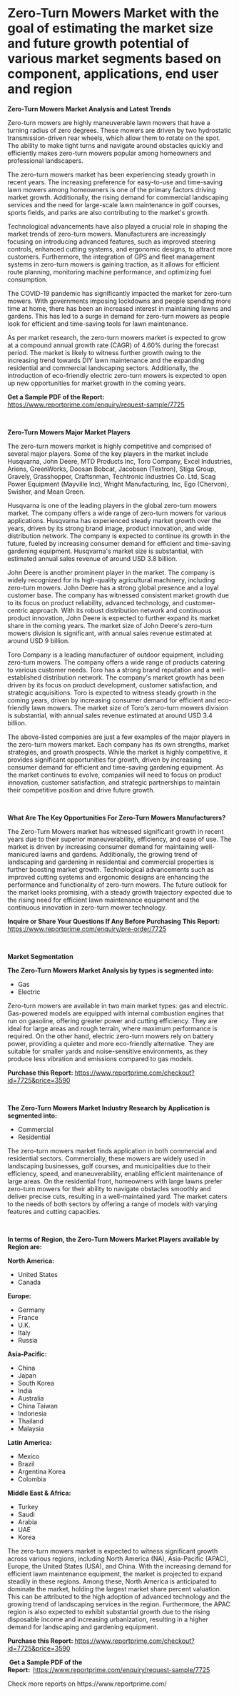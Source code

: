 <p><h1>Zero-Turn Mowers Market with the goal of estimating the market size and future growth potential of various market segments based on component, applications, end user and region</h1></p><p><strong>Zero-Turn Mowers Market Analysis and Latest Trends</strong></p>
<p><p>Zero-turn mowers are highly maneuverable lawn mowers that have a turning radius of zero degrees. These mowers are driven by two hydrostatic transmission-driven rear wheels, which allow them to rotate on the spot. The ability to make tight turns and navigate around obstacles quickly and efficiently makes zero-turn mowers popular among homeowners and professional landscapers.</p><p>The zero-turn mowers market has been experiencing steady growth in recent years. The increasing preference for easy-to-use and time-saving lawn mowers among homeowners is one of the primary factors driving market growth. Additionally, the rising demand for commercial landscaping services and the need for large-scale lawn maintenance in golf courses, sports fields, and parks are also contributing to the market's growth.</p><p>Technological advancements have also played a crucial role in shaping the market trends of zero-turn mowers. Manufacturers are increasingly focusing on introducing advanced features, such as improved steering controls, enhanced cutting systems, and ergonomic designs, to attract more customers. Furthermore, the integration of GPS and fleet management systems in zero-turn mowers is gaining traction, as it allows for efficient route planning, monitoring machine performance, and optimizing fuel consumption.</p><p>The COVID-19 pandemic has significantly impacted the market for zero-turn mowers. With governments imposing lockdowns and people spending more time at home, there has been an increased interest in maintaining lawns and gardens. This has led to a surge in demand for zero-turn mowers as people look for efficient and time-saving tools for lawn maintenance.</p><p>As per market research, the zero-turn mowers market is expected to grow at a compound annual growth rate (CAGR) of 4.60% during the forecast period. The market is likely to witness further growth owing to the increasing trend towards DIY lawn maintenance and the expanding residential and commercial landscaping sectors. Additionally, the introduction of eco-friendly electric zero-turn mowers is expected to open up new opportunities for market growth in the coming years.</p></p>
<p><strong>Get a Sample PDF of the Report:&nbsp;</strong> <a href="https://www.reportprime.com/enquiry/request-sample/7725">https://www.reportprime.com/enquiry/request-sample/7725</a></p>
<p>&nbsp;</p>
<p><strong>Zero-Turn Mowers Major Market Players</strong></p>
<p><p>The zero-turn mowers market is highly competitive and comprised of several major players. Some of the key players in the market include Husqvarna, John Deere, MTD Products Inc, Toro Company, Excel Industries, Ariens, GreenWorks, Doosan Bobcat, Jacobsen (Textron), Stiga Group, Gravely, Grasshopper, Craftsnman, Techtronic Industries Co. Ltd, Scag Power Equipment (Mayville Inc), Wright Manufacturing, Inc, Ego (Chervon), Swisher, and Mean Green.</p><p>Husqvarna is one of the leading players in the global zero-turn mowers market. The company offers a wide range of zero-turn mowers for various applications. Husqvarna has experienced steady market growth over the years, driven by its strong brand image, product innovation, and wide distribution network. The company is expected to continue its growth in the future, fueled by increasing consumer demand for efficient and time-saving gardening equipment. Husqvarna's market size is substantial, with estimated annual sales revenue of around USD 3.8 billion.</p><p>John Deere is another prominent player in the market. The company is widely recognized for its high-quality agricultural machinery, including zero-turn mowers. John Deere has a strong global presence and a loyal customer base. The company has witnessed consistent market growth due to its focus on product reliability, advanced technology, and customer-centric approach. With its robust distribution network and continuous product innovation, John Deere is expected to further expand its market share in the coming years. The market size of John Deere's zero-turn mowers division is significant, with annual sales revenue estimated at around USD 9 billion.</p><p>Toro Company is a leading manufacturer of outdoor equipment, including zero-turn mowers. The company offers a wide range of products catering to various customer needs. Toro has a strong brand reputation and a well-established distribution network. The company's market growth has been driven by its focus on product development, customer satisfaction, and strategic acquisitions. Toro is expected to witness steady growth in the coming years, driven by increasing consumer demand for efficient and eco-friendly lawn mowers. The market size of Toro's zero-turn mowers division is substantial, with annual sales revenue estimated at around USD 3.4 billion.</p><p>The above-listed companies are just a few examples of the major players in the zero-turn mowers market. Each company has its own strengths, market strategies, and growth prospects. While the market is highly competitive, it provides significant opportunities for growth, driven by increasing consumer demand for efficient and time-saving gardening equipment. As the market continues to evolve, companies will need to focus on product innovation, customer satisfaction, and strategic partnerships to maintain their competitive position and drive future growth.</p></p>
<p>&nbsp;</p>
<p><strong>What Are The Key Opportunities For Zero-Turn Mowers Manufacturers?</strong></p>
<p><p>The Zero-Turn Mowers market has witnessed significant growth in recent years due to their superior maneuverability, efficiency, and ease of use. The market is driven by increasing consumer demand for maintaining well-manicured lawns and gardens. Additionally, the growing trend of landscaping and gardening in residential and commercial properties is further boosting market growth. Technological advancements such as improved cutting systems and ergonomic designs are enhancing the performance and functionality of zero-turn mowers. The future outlook for the market looks promising, with a steady growth trajectory expected due to the rising need for efficient lawn maintenance equipment and the continuous innovation in zero-turn mower technology.</p></p>
<p><strong>Inquire or Share Your Questions If Any Before Purchasing This Report:</strong> <a href="https://www.reportprime.com/enquiry/pre-order/7725">https://www.reportprime.com/enquiry/pre-order/7725</a></p>
<p>&nbsp;</p>
<p><strong>Market Segmentation</strong></p>
<p><strong>The Zero-Turn Mowers Market Analysis by types is segmented into:</strong></p>
<p><ul><li>Gas</li><li>Electric</li></ul></p>
<p><p>Zero-turn mowers are available in two main market types: gas and electric. Gas-powered models are equipped with internal combustion engines that run on gasoline, offering greater power and cutting efficiency. They are ideal for large areas and rough terrain, where maximum performance is required. On the other hand, electric zero-turn mowers rely on battery power, providing a quieter and more eco-friendly alternative. They are suitable for smaller yards and noise-sensitive environments, as they produce less vibration and emissions compared to gas models.</p></p>
<p><strong>Purchase this Report:&nbsp;</strong><a href="https://www.reportprime.com/checkout?id=7725&price=3590">https://www.reportprime.com/checkout?id=7725&price=3590</a></p>
<p>&nbsp;</p>
<p><strong>The Zero-Turn Mowers Market Industry Research by Application is segmented into:</strong></p>
<p><ul><li>Commercial</li><li>Residential</li></ul></p>
<p><p>The zero-turn mowers market finds application in both commercial and residential sectors. Commercially, these mowers are widely used in landscaping businesses, golf courses, and municipalities due to their efficiency, speed, and maneuverability, enabling efficient maintenance of large areas. On the residential front, homeowners with large lawns prefer zero-turn mowers for their ability to navigate obstacles smoothly and deliver precise cuts, resulting in a well-maintained yard. The market caters to the needs of both sectors by offering a range of models with varying features and cutting capacities.</p></p>
<p>&nbsp;</p>
<p><strong>In terms of Region, the Zero-Turn Mowers Market Players available by Region are:</strong></p>
<p>
    <p> <strong> North America: </strong>
        <ul>
            <li>United States</li>
            <li>Canada</li>
        </ul>
        </p> 
    <p> <strong> Europe: </strong>
        <ul>
            <li>Germany</li>
            <li>France</li>
            <li>U.K.</li>
            <li>Italy</li>
            <li>Russia</li>
        </ul>
        </p> 
    <p> <strong> Asia-Pacific: </strong>
        <ul>
            <li>China</li>
            <li>Japan</li>
            <li>South Korea</li>
            <li>India</li>
            <li>Australia</li>
            <li>China Taiwan</li>
            <li>Indonesia</li>
            <li>Thailand</li>
            <li>Malaysia</li>
        </ul>
        </p> 
    <p> <strong> Latin America: </strong>
        <ul>
            <li>Mexico</li>
            <li>Brazil</li>
            <li>Argentina Korea</li>
            <li>Colombia</li>
        </ul>
        </p> 
    <p> <strong> Middle East & Africa: </strong>
        <ul>
            <li>Turkey</li>
            <li>Saudi</li>
            <li>Arabia</li>
            <li>UAE</li>
            <li>Korea</li>
        </ul>
    </p>
    </p>
<p><p>The zero-turn mowers market is expected to witness significant growth across various regions, including North America (NA), Asia-Pacific (APAC), Europe, the United States (USA), and China. With the increasing demand for efficient lawn maintenance equipment, the market is projected to expand steadily in these regions. Among these, North America is anticipated to dominate the market, holding the largest market share percent valuation. This can be attributed to the high adoption of advanced technology and the growing trend of landscaping services in the region. Furthermore, the APAC region is also expected to exhibit substantial growth due to the rising disposable income and increasing urbanization, resulting in a higher demand for landscaping and gardening equipment.</p></p>
<p><strong>Purchase this Report: </strong><a href="https://www.reportprime.com/checkout?id=7725&price=3590">https://www.reportprime.com/checkout?id=7725&price=3590</a></p>
<p>&nbsp;<strong>Get a Sample PDF of the Report:&nbsp;&nbsp;</strong><a href="https://www.reportprime.com/enquiry/request-sample/7725">https://www.reportprime.com/enquiry/request-sample/7725</a></p>
<p><strong></strong></p>
<p>Check more reports on https://www.reportprime.com/</p>